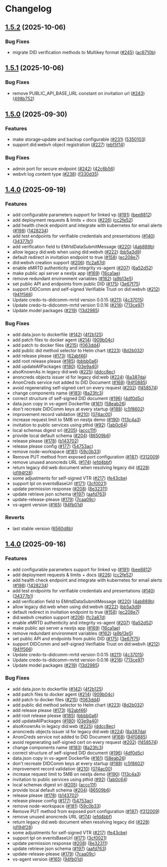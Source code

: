 # Changelog

## [1.5.2](https://github.com/2060-io/vs-agent/compare/v1.5.1...v1.5.2) (2025-10-06)


### Bug Fixes

* migrate DID verification methods to Multikey format ([#245](https://github.com/2060-io/vs-agent/issues/245)) ([ac6710b](https://github.com/2060-io/vs-agent/commit/ac6710be32f79a980c9d9477ddbedef4ba5cffe1))

## [1.5.1](https://github.com/2060-io/vs-agent/compare/v1.5.0...v1.5.1) (2025-10-06)


### Bug Fixes

* remove PUBLIC_API_BASE_URL constant on invitation url ([#243](https://github.com/2060-io/vs-agent/issues/243)) ([498b752](https://github.com/2060-io/vs-agent/commit/498b752372e8abaa5736ae3fe37434be9ecc8c87))

## [1.5.0](https://github.com/2060-io/vs-agent/compare/v1.4.0...v1.5.0) (2025-09-30)


### Features

* make storage‐update and backup configurable ([#231](https://github.com/2060-io/vs-agent/issues/231)) ([5350103](https://github.com/2060-io/vs-agent/commit/535010326ca0ab1fa07a693b8886e89bd608ab7a))
* support did:webvh object registration ([#227](https://github.com/2060-io/vs-agent/issues/227)) ([ebf5f14](https://github.com/2060-io/vs-agent/commit/ebf5f140ffda537a4cc6b2cedd7ca4425546ef4e))


### Bug Fixes

* admin port for secure endpoint ([#242](https://github.com/2060-io/vs-agent/issues/242)) ([42c6b56](https://github.com/2060-io/vs-agent/commit/42c6b56735e83f8c8257be6bc75993120990f3e5))
* webvh log content type ([#238](https://github.com/2060-io/vs-agent/issues/238)) ([f330d35](https://github.com/2060-io/vs-agent/commit/f330d3569268de16eca6480293f35eab2819fae2))

## [1.4.0](https://github.com/2060-io/vs-agent/compare/v1.3.2...v1.4.0) (2025-09-19)


### Features

* add configurable parameters support for linked vp ([#191](https://github.com/2060-io/vs-agent/issues/191)) ([bee8812](https://github.com/2060-io/vs-agent/commit/bee8812a2f1e26c0d4ba9c7a460089b2d67d9516))
* add deployment requests & limits + docs ([#226](https://github.com/2060-io/vs-agent/issues/226)) ([cc2fe52](https://github.com/2060-io/vs-agent/commit/cc2fe524f99ba15efd39255168dd491f5241e31e))
* add health check endpoint and integrate with kubernetes for email alerts ([#198](https://github.com/2060-io/vs-agent/issues/198)) ([1428234](https://github.com/2060-io/vs-agent/commit/14282342f7428ac579b88e35cb04704624b34899))
* add test endpoints for verifiable credentials and presentations ([#140](https://github.com/2060-io/vs-agent/issues/140)) ([34377b1](https://github.com/2060-io/vs-agent/commit/34377b1725200964c5c7cd6a879abd1ce59b513c))
* add verification field to EMrtdDataSubmitMessage ([#220](https://github.com/2060-io/vs-agent/issues/220)) ([4ab889b](https://github.com/2060-io/vs-agent/commit/4ab889bd498e9dec938d089f129adfa5cc6995b8))
* allow legacy did:web when using did:webvh ([#222](https://github.com/2060-io/vs-agent/issues/222)) ([bb5a3d9](https://github.com/2060-io/vs-agent/commit/bb5a3d92692ddac2a771c16db948cdea3d545911))
* default redirect in invitation endpoint to true ([#158](https://github.com/2060-io/vs-agent/issues/158)) ([ec208e7](https://github.com/2060-io/vs-agent/commit/ec208e7405054c19e96e742b69ff5772677e1bda))
* did:webvh creation support ([#206](https://github.com/2060-io/vs-agent/issues/206)) ([fc2a87d](https://github.com/2060-io/vs-agent/commit/fc2a87d1a6f3f448566173ceb31e69ad960f0f4d))
* enable eMRTD authenticity and integrity vs-agent ([#207](https://github.com/2060-io/vs-agent/issues/207)) ([6a52d52](https://github.com/2060-io/vs-agent/commit/6a52d5218dc08c57620bc9fa67abc152c0c60dcf))
* make public api server a nestjs app ([#169](https://github.com/2060-io/vs-agent/issues/169)) ([16ca1ae](https://github.com/2060-io/vs-agent/commit/16ca1aef5fa63b01f496a157cb37653649be601d))
* remove redundant environment variables ([#162](https://github.com/2060-io/vs-agent/issues/162)) ([a9b13e5](https://github.com/2060-io/vs-agent/commit/a9b13e52a4179374d08794042087df5cc657ac40))
* set public API and endpoints from public DID ([#175](https://github.com/2060-io/vs-agent/issues/175)) ([3e67f75](https://github.com/2060-io/vs-agent/commit/3e67f75faee4dc3b28be413658793b309dd5a783))
* support DIDComm and self-signed Verifiable Trust on did:webvh ([#212](https://github.com/2060-io/vs-agent/issues/212)) ([941f566](https://github.com/2060-io/vs-agent/commit/941f5660fd31d497534434bc577b865ce8dfc382))
* Update credo-ts-didcomm-mrtd version 0.0.15 ([#211](https://github.com/2060-io/vs-agent/issues/211)) ([4c37015](https://github.com/2060-io/vs-agent/commit/4c37015218d323f67e80415074ad67a316c2e0b3))
* Update credo-ts-didcomm-mrtd version 0.0.16 ([#216](https://github.com/2060-io/vs-agent/issues/216)) ([713ce97](https://github.com/2060-io/vs-agent/commit/713ce97f58e3fc6cff67a753624106427eda3a0b))
* Update model packages ([#219](https://github.com/2060-io/vs-agent/issues/219)) ([13d2985](https://github.com/2060-io/vs-agent/commit/13d298577f94be3d1cca54ddc74551bf94b09d1e))


### Bug Fixes

* add data.json to dockerfile ([#142](https://github.com/2060-io/vs-agent/issues/142)) ([4f2b125](https://github.com/2060-io/vs-agent/commit/4f2b125b090f8798762b43b36653d48e349ba8ff))
* add patch files to docker agent ([#214](https://github.com/2060-io/vs-agent/issues/214)) ([909b04c](https://github.com/2060-io/vs-agent/commit/909b04cd1f8b9694be79027ac746e1d4d0fd0b64))
* add patch to docker files ([#215](https://github.com/2060-io/vs-agent/issues/215)) ([f063dd4](https://github.com/2060-io/vs-agent/commit/f063dd4e4c70089226f1cb4991824375b2d80aac))
* add public did method selector to Helm chart ([#223](https://github.com/2060-io/vs-agent/issues/223)) ([8d2b032](https://github.com/2060-io/vs-agent/commit/8d2b032731780a66e1e769d29ecffe566892e02a))
* add release please ([#173](https://github.com/2060-io/vs-agent/issues/173)) ([62abf46](https://github.com/2060-io/vs-agent/commit/62abf4650b2760902d539d422aab37a2aceb751c))
* add root release please ([#185](https://github.com/2060-io/vs-agent/issues/185)) ([bbbb0a6](https://github.com/2060-io/vs-agent/commit/bbbb0a670659ff73e92dd79b0563fb7f2b8ebd09))
* add updateAllPackages ([#180](https://github.com/2060-io/vs-agent/issues/180)) ([03e9a40](https://github.com/2060-io/vs-agent/commit/03e9a4050b5b7b54834f4bdc378eee83fcc1ffc6))
* alsoKnownAs in legacy did:web ([#225](https://github.com/2060-io/vs-agent/issues/225)) ([ddcc8ec](https://github.com/2060-io/vs-agent/commit/ddcc8ec4df90aa6498065a1eb688dce9ba88eb59))
* anoncreds objects issuer id for legacy did:web ([#224](https://github.com/2060-io/vs-agent/issues/224)) ([8a387da](https://github.com/2060-io/vs-agent/commit/8a387da7410d569bd0387b4f0088226f1aaf030d))
* AnonCreds service not added to DID Document ([#168](https://github.com/2060-io/vs-agent/issues/168)) ([94f0885](https://github.com/2060-io/vs-agent/commit/94f088524c6e5b435b241031bacc60bbb98422d1))
* avoid regenerating self-signed cert on every request ([#202](https://github.com/2060-io/vs-agent/issues/202)) ([f458574](https://github.com/2060-io/vs-agent/commit/f4585742df52fa301c5cdbb08218a5cdb3afb3bc))
* change components name ([#183](https://github.com/2060-io/vs-agent/issues/183)) ([8a23fc3](https://github.com/2060-io/vs-agent/commit/8a23fc33513b8f63cf2e0f844055fe0fe260521c))
* correct structure of self-signed DID document ([#196](https://github.com/2060-io/vs-agent/issues/196)) ([4df0d5c](https://github.com/2060-io/vs-agent/commit/4df0d5ca842f23c79bcc4252ab13d94a598fcdb9))
* data.json copy in vs-agent Dockerfile ([#161](https://github.com/2060-io/vs-agent/issues/161)) ([58eab26](https://github.com/2060-io/vs-agent/commit/58eab26a19522829f47c2aa71fe8d8822dc4356d))
* don't recreate DIDComm keys at every startup ([#188](https://github.com/2060-io/vs-agent/issues/188)) ([c5f8602](https://github.com/2060-io/vs-agent/commit/c5f8602da21fd10cfa096427fcdb887d4b2072c0))
* improvement record validation ([#210](https://github.com/2060-io/vs-agent/issues/210)) ([074ac00](https://github.com/2060-io/vs-agent/commit/074ac00035ccbf6d22db8ecbbf548dab7410ade0))
* increase request limit to 5MB on nestjs demo ([#190](https://github.com/2060-io/vs-agent/issues/190)) ([113c4a3](https://github.com/2060-io/vs-agent/commit/113c4a31bcea42acff066692c443b0a00e061cc0))
* invitation to public services using pthid ([#92](https://github.com/2060-io/vs-agent/issues/92)) ([1ab0c64](https://github.com/2060-io/vs-agent/commit/1ab0c64b85cc10f615eacd0b4105a3fefd9ac9e9))
* local schemas digest sri ([#205](https://github.com/2060-io/vs-agent/issues/205)) ([accc11f](https://github.com/2060-io/vs-agent/commit/accc11f9252ad6459c26ad7d6682536cfe69aa9a))
* provide local default schema ([#204](https://github.com/2060-io/vs-agent/issues/204)) ([86509b6](https://github.com/2060-io/vs-agent/commit/86509b6349f75ac30e6a733d9a8e0820780be9fe))
* release please ([#178](https://github.com/2060-io/vs-agent/issues/178)) ([b143702](https://github.com/2060-io/vs-agent/commit/b1437022d828d684c8655762152692ab86cc046a))
* release please config ([#177](https://github.com/2060-io/vs-agent/issues/177)) ([54753ac](https://github.com/2060-io/vs-agent/commit/54753acac82b5ecbec23333b1844aa3e95ec6eb6))
* remove node-workspace ([#181](https://github.com/2060-io/vs-agent/issues/181)) ([59c0b33](https://github.com/2060-io/vs-agent/commit/59c0b3383d2e07b151480d0f8cb772a070e58e3b))
* Remove PUT method from exposed port configuration ([#187](https://github.com/2060-io/vs-agent/issues/187)) ([f312009](https://github.com/2060-io/vs-agent/commit/f312009c120cecb14fae0a30de7d091ecefdb5f9))
* remove unused anoncreds URL ([#174](https://github.com/2060-io/vs-agent/issues/174)) ([efd4bbf](https://github.com/2060-io/vs-agent/commit/efd4bbf4410052394e5961c22f812f830f26ecc5))
* return legacy did:web document when resolving legacy did ([#228](https://github.com/2060-io/vs-agent/issues/228)) ([d194f28](https://github.com/2060-io/vs-agent/commit/d194f28b59057eb30e4a76131567bd4f3837f60b))
* some adjustments for self-signed VTR ([#217](https://github.com/2060-io/vs-agent/issues/217)) ([fe43cbe](https://github.com/2060-io/vs-agent/commit/fe43cbe6a43dadaddf603d3a6d10ec9bad74a97f))
* support tpl on eventsBaseUrl ([#171](https://github.com/2060-io/vs-agent/issues/171)) ([3cf0021](https://github.com/2060-io/vs-agent/commit/3cf00213fc0e0696f7036861b949134b921f2561))
* update permission response ([#208](https://github.com/2060-io/vs-agent/issues/208)) ([8e32311](https://github.com/2060-io/vs-agent/commit/8e32311555eb1cc186759432c338311df547a6b6))
* update retrieve json schema ([#197](https://github.com/2060-io/vs-agent/issues/197)) ([aafd763](https://github.com/2060-io/vs-agent/commit/aafd763895449625e759b329350113b89044ab9a))
* update-release-please ([#179](https://github.com/2060-io/vs-agent/issues/179)) ([7caa09c](https://github.com/2060-io/vs-agent/commit/7caa09c0e9e1d5b642fdbb087e663f487b7e994b))
* vs-agent version ([#165](https://github.com/2060-io/vs-agent/issues/165)) ([94fb01d](https://github.com/2060-io/vs-agent/commit/94fb01d2a31a7394a98c5472eb28450dc7da8bfa))


### Reverts

* last stable version ([6560d8b](https://github.com/2060-io/vs-agent/commit/6560d8b743525fb041aee1719b0c11a1bdde46c0))

## [1.4.0](https://github.com/2060-io/vs-agent/compare/v1.3.2...v1.4.0) (2025-09-16)


### Features

* add configurable parameters support for linked vp ([#191](https://github.com/2060-io/vs-agent/issues/191)) ([bee8812](https://github.com/2060-io/vs-agent/commit/bee8812a2f1e26c0d4ba9c7a460089b2d67d9516))
* add deployment requests & limits + docs ([#226](https://github.com/2060-io/vs-agent/issues/226)) ([cc2fe52](https://github.com/2060-io/vs-agent/commit/cc2fe524f99ba15efd39255168dd491f5241e31e))
* add health check endpoint and integrate with kubernetes for email alerts ([#198](https://github.com/2060-io/vs-agent/issues/198)) ([1428234](https://github.com/2060-io/vs-agent/commit/14282342f7428ac579b88e35cb04704624b34899))
* add test endpoints for verifiable credentials and presentations ([#140](https://github.com/2060-io/vs-agent/issues/140)) ([34377b1](https://github.com/2060-io/vs-agent/commit/34377b1725200964c5c7cd6a879abd1ce59b513c))
* add verification field to EMrtdDataSubmitMessage ([#220](https://github.com/2060-io/vs-agent/issues/220)) ([4ab889b](https://github.com/2060-io/vs-agent/commit/4ab889bd498e9dec938d089f129adfa5cc6995b8))
* allow legacy did:web when using did:webvh ([#222](https://github.com/2060-io/vs-agent/issues/222)) ([bb5a3d9](https://github.com/2060-io/vs-agent/commit/bb5a3d92692ddac2a771c16db948cdea3d545911))
* default redirect in invitation endpoint to true ([#158](https://github.com/2060-io/vs-agent/issues/158)) ([ec208e7](https://github.com/2060-io/vs-agent/commit/ec208e7405054c19e96e742b69ff5772677e1bda))
* did:webvh creation support ([#206](https://github.com/2060-io/vs-agent/issues/206)) ([fc2a87d](https://github.com/2060-io/vs-agent/commit/fc2a87d1a6f3f448566173ceb31e69ad960f0f4d))
* enable eMRTD authenticity and integrity vs-agent ([#207](https://github.com/2060-io/vs-agent/issues/207)) ([6a52d52](https://github.com/2060-io/vs-agent/commit/6a52d5218dc08c57620bc9fa67abc152c0c60dcf))
* make public api server a nestjs app ([#169](https://github.com/2060-io/vs-agent/issues/169)) ([16ca1ae](https://github.com/2060-io/vs-agent/commit/16ca1aef5fa63b01f496a157cb37653649be601d))
* remove redundant environment variables ([#162](https://github.com/2060-io/vs-agent/issues/162)) ([a9b13e5](https://github.com/2060-io/vs-agent/commit/a9b13e52a4179374d08794042087df5cc657ac40))
* set public API and endpoints from public DID ([#175](https://github.com/2060-io/vs-agent/issues/175)) ([3e67f75](https://github.com/2060-io/vs-agent/commit/3e67f75faee4dc3b28be413658793b309dd5a783))
* support DIDComm and self-signed Verifiable Trust on did:webvh ([#212](https://github.com/2060-io/vs-agent/issues/212)) ([941f566](https://github.com/2060-io/vs-agent/commit/941f5660fd31d497534434bc577b865ce8dfc382))
* Update credo-ts-didcomm-mrtd version 0.0.15 ([#211](https://github.com/2060-io/vs-agent/issues/211)) ([4c37015](https://github.com/2060-io/vs-agent/commit/4c37015218d323f67e80415074ad67a316c2e0b3))
* Update credo-ts-didcomm-mrtd version 0.0.16 ([#216](https://github.com/2060-io/vs-agent/issues/216)) ([713ce97](https://github.com/2060-io/vs-agent/commit/713ce97f58e3fc6cff67a753624106427eda3a0b))
* Update model packages ([#219](https://github.com/2060-io/vs-agent/issues/219)) ([13d2985](https://github.com/2060-io/vs-agent/commit/13d298577f94be3d1cca54ddc74551bf94b09d1e))


### Bug Fixes

* add data.json to dockerfile ([#142](https://github.com/2060-io/vs-agent/issues/142)) ([4f2b125](https://github.com/2060-io/vs-agent/commit/4f2b125b090f8798762b43b36653d48e349ba8ff))
* add patch files to docker agent ([#214](https://github.com/2060-io/vs-agent/issues/214)) ([909b04c](https://github.com/2060-io/vs-agent/commit/909b04cd1f8b9694be79027ac746e1d4d0fd0b64))
* add patch to docker files ([#215](https://github.com/2060-io/vs-agent/issues/215)) ([f063dd4](https://github.com/2060-io/vs-agent/commit/f063dd4e4c70089226f1cb4991824375b2d80aac))
* add public did method selector to Helm chart ([#223](https://github.com/2060-io/vs-agent/issues/223)) ([8d2b032](https://github.com/2060-io/vs-agent/commit/8d2b032731780a66e1e769d29ecffe566892e02a))
* add release please ([#173](https://github.com/2060-io/vs-agent/issues/173)) ([62abf46](https://github.com/2060-io/vs-agent/commit/62abf4650b2760902d539d422aab37a2aceb751c))
* add root release please ([#185](https://github.com/2060-io/vs-agent/issues/185)) ([bbbb0a6](https://github.com/2060-io/vs-agent/commit/bbbb0a670659ff73e92dd79b0563fb7f2b8ebd09))
* add updateAllPackages ([#180](https://github.com/2060-io/vs-agent/issues/180)) ([03e9a40](https://github.com/2060-io/vs-agent/commit/03e9a4050b5b7b54834f4bdc378eee83fcc1ffc6))
* alsoKnownAs in legacy did:web ([#225](https://github.com/2060-io/vs-agent/issues/225)) ([ddcc8ec](https://github.com/2060-io/vs-agent/commit/ddcc8ec4df90aa6498065a1eb688dce9ba88eb59))
* anoncreds objects issuer id for legacy did:web ([#224](https://github.com/2060-io/vs-agent/issues/224)) ([8a387da](https://github.com/2060-io/vs-agent/commit/8a387da7410d569bd0387b4f0088226f1aaf030d))
* AnonCreds service not added to DID Document ([#168](https://github.com/2060-io/vs-agent/issues/168)) ([94f0885](https://github.com/2060-io/vs-agent/commit/94f088524c6e5b435b241031bacc60bbb98422d1))
* avoid regenerating self-signed cert on every request ([#202](https://github.com/2060-io/vs-agent/issues/202)) ([f458574](https://github.com/2060-io/vs-agent/commit/f4585742df52fa301c5cdbb08218a5cdb3afb3bc))
* change components name ([#183](https://github.com/2060-io/vs-agent/issues/183)) ([8a23fc3](https://github.com/2060-io/vs-agent/commit/8a23fc33513b8f63cf2e0f844055fe0fe260521c))
* correct structure of self-signed DID document ([#196](https://github.com/2060-io/vs-agent/issues/196)) ([4df0d5c](https://github.com/2060-io/vs-agent/commit/4df0d5ca842f23c79bcc4252ab13d94a598fcdb9))
* data.json copy in vs-agent Dockerfile ([#161](https://github.com/2060-io/vs-agent/issues/161)) ([58eab26](https://github.com/2060-io/vs-agent/commit/58eab26a19522829f47c2aa71fe8d8822dc4356d))
* don't recreate DIDComm keys at every startup ([#188](https://github.com/2060-io/vs-agent/issues/188)) ([c5f8602](https://github.com/2060-io/vs-agent/commit/c5f8602da21fd10cfa096427fcdb887d4b2072c0))
* improvement record validation ([#210](https://github.com/2060-io/vs-agent/issues/210)) ([074ac00](https://github.com/2060-io/vs-agent/commit/074ac00035ccbf6d22db8ecbbf548dab7410ade0))
* increase request limit to 5MB on nestjs demo ([#190](https://github.com/2060-io/vs-agent/issues/190)) ([113c4a3](https://github.com/2060-io/vs-agent/commit/113c4a31bcea42acff066692c443b0a00e061cc0))
* invitation to public services using pthid ([#92](https://github.com/2060-io/vs-agent/issues/92)) ([1ab0c64](https://github.com/2060-io/vs-agent/commit/1ab0c64b85cc10f615eacd0b4105a3fefd9ac9e9))
* local schemas digest sri ([#205](https://github.com/2060-io/vs-agent/issues/205)) ([accc11f](https://github.com/2060-io/vs-agent/commit/accc11f9252ad6459c26ad7d6682536cfe69aa9a))
* provide local default schema ([#204](https://github.com/2060-io/vs-agent/issues/204)) ([86509b6](https://github.com/2060-io/vs-agent/commit/86509b6349f75ac30e6a733d9a8e0820780be9fe))
* release please ([#178](https://github.com/2060-io/vs-agent/issues/178)) ([b143702](https://github.com/2060-io/vs-agent/commit/b1437022d828d684c8655762152692ab86cc046a))
* release please config ([#177](https://github.com/2060-io/vs-agent/issues/177)) ([54753ac](https://github.com/2060-io/vs-agent/commit/54753acac82b5ecbec23333b1844aa3e95ec6eb6))
* remove node-workspace ([#181](https://github.com/2060-io/vs-agent/issues/181)) ([59c0b33](https://github.com/2060-io/vs-agent/commit/59c0b3383d2e07b151480d0f8cb772a070e58e3b))
* Remove PUT method from exposed port configuration ([#187](https://github.com/2060-io/vs-agent/issues/187)) ([f312009](https://github.com/2060-io/vs-agent/commit/f312009c120cecb14fae0a30de7d091ecefdb5f9))
* remove unused anoncreds URL ([#174](https://github.com/2060-io/vs-agent/issues/174)) ([efd4bbf](https://github.com/2060-io/vs-agent/commit/efd4bbf4410052394e5961c22f812f830f26ecc5))
* return legacy did:web document when resolving legacy did ([#228](https://github.com/2060-io/vs-agent/issues/228)) ([d194f28](https://github.com/2060-io/vs-agent/commit/d194f28b59057eb30e4a76131567bd4f3837f60b))
* some adjustments for self-signed VTR ([#217](https://github.com/2060-io/vs-agent/issues/217)) ([fe43cbe](https://github.com/2060-io/vs-agent/commit/fe43cbe6a43dadaddf603d3a6d10ec9bad74a97f))
* support tpl on eventsBaseUrl ([#171](https://github.com/2060-io/vs-agent/issues/171)) ([3cf0021](https://github.com/2060-io/vs-agent/commit/3cf00213fc0e0696f7036861b949134b921f2561))
* update permission response ([#208](https://github.com/2060-io/vs-agent/issues/208)) ([8e32311](https://github.com/2060-io/vs-agent/commit/8e32311555eb1cc186759432c338311df547a6b6))
* update retrieve json schema ([#197](https://github.com/2060-io/vs-agent/issues/197)) ([aafd763](https://github.com/2060-io/vs-agent/commit/aafd763895449625e759b329350113b89044ab9a))
* update-release-please ([#179](https://github.com/2060-io/vs-agent/issues/179)) ([7caa09c](https://github.com/2060-io/vs-agent/commit/7caa09c0e9e1d5b642fdbb087e663f487b7e994b))
* vs-agent version ([#165](https://github.com/2060-io/vs-agent/issues/165)) ([94fb01d](https://github.com/2060-io/vs-agent/commit/94fb01d2a31a7394a98c5472eb28450dc7da8bfa))
